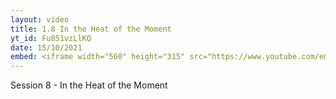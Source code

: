 ```yaml
---
layout: video
title: 1.8 In the Heat of the Moment
yt_id: Fu851vzLlKQ
date: 15/10/2021
embed: <iframe width="560" height="315" src="https://www.youtube.com/embed/Fu851vzLlKQ" title="YouTube video player" frameborder="0" allow="accelerometer; autoplay; clipboard-write; encrypted-media; gyroscope; picture-in-picture" allowfullscreen></iframe>
---
```

Session 8 - In the Heat of the Moment

